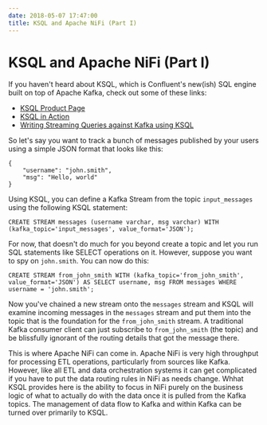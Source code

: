 ```yaml
---
date: 2018-05-07 17:47:00
title: KSQL and Apache NiFi (Part I)
---
```


# KSQL and Apache NiFi (Part I)

If you haven't heard about KSQL, which is Confluent's new(ish) SQL engine built on top of Apache Kafka, check out some of these links:

* [KSQL Product Page](https://www.confluent.io/product/ksql/)
* [KSQL in Action](https://www.confluent.io/blog/ksql-in-action-real-time-streaming-etl-from-oracle-transactional-data)
* [Writing Streaming Queries against Kafka using KSQL](https://docs.confluent.io/current/ksql/docs/tutorials/basics-docker.html#ksql-quickstart-docker)

So let's say you want to track a bunch of messages published by your users using a simple JSON format that looks like this:

```
{
	"username": "john.smith",
	"msg": "Hello, world"
}
```

Using KSQL, you can define a Kafka Stream from the topic `input_messages` using the following KSQL statement:

```
CREATE STREAM messages (username varchar, msg varchar) WITH (kafka_topic='input_messages', value_format='JSON');
```

For now, that doesn't do much for you beyond create a topic and let you run SQL statements like SELECT operations on it. However, suppose you want to spy on `john.smith`. You can now do this:

```
CREATE STREAM from_john_smith WITH (kafka_topic='from_john_smith', value_format='JSON') AS SELECT username, msg FROM messages WHERE username = 'john.smith';
```

Now you've chained a new stream onto the `messages` stream and KSQL will examine incoming messages in the `messages` stream and put them into the topic that is the foundation for the `from_john_smith` stream. A traditional Kafka consumer client can just subscribe to `from_john_smith` (the topic) and be blissfully ignorant of the routing details that got the message there.

This is where Apache NiFi can come in. Apache NiFi is very high throughput for processing ETL operations, particularly from sources like Kafka. However, like all ETL and data orchestration systems it can get complicated if you have to put the data routing rules in NiFi as needs change. Whhat KSQL provides here is the ability to focus in NiFi purely on the business logic of what to actually do with the data once it is pulled from the Kafka topics. The management of data flow to Kafka and within Kafka can be turned over primarily to KSQL.